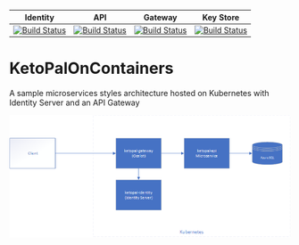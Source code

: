 
| Identity  | API  | Gateway  | Key Store |
|:-:|:-:|:-:| :-:|
| [![Build Status](https://dev.azure.com/NebbiaDemo/KetoPalOnContainers/_apis/build/status/ketopal-identity-main?branchName=master)](https://dev.azure.com/NebbiaDemo/KetoPalOnContainers/_build/latest?definitionId=182&branchName=master) |  [![Build Status](https://dev.azure.com/NebbiaDemo/KetoPalOnContainers/_apis/build/status/ketopal-api-main?branchName=master)](https://dev.azure.com/NebbiaDemo/KetoPalOnContainers/_build/latest?definitionId=180&branchName=master) | [![Build Status](https://dev.azure.com/NebbiaDemo/KetoPalOnContainers/_apis/build/status/ketopal-gateway-main?branchName=master)](https://dev.azure.com/NebbiaDemo/KetoPalOnContainers/_build/latest?definitionId=185&branchName=master) | [![Build Status](https://dev.azure.com/NebbiaDemo/KetoPalOnContainers/_apis/build/status/ketopal-keystore-data-main?branchName=master)](https://dev.azure.com/NebbiaDemo/KetoPalOnContainers/_build/latest?definitionId=186&branchName=master) |

# KetoPalOnContainers
A sample microservices styles architecture hosted on Kubernetes with Identity Server and an API Gateway

![](docs/images/KetoPalArchitecture.png)







